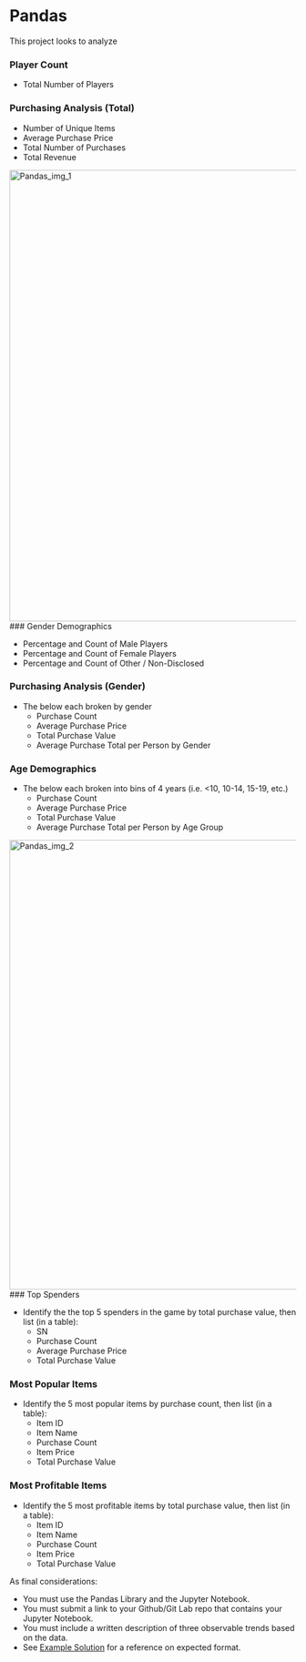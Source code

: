 # Pandas

This project looks to analyze 

### Player Count

* Total Number of Players

### Purchasing Analysis (Total)

* Number of Unique Items
* Average Purchase Price
* Total Number of Purchases
* Total Revenue


<img width="793" alt="Pandas_img_1" src="https://user-images.githubusercontent.com/46588030/137227204-75b41595-619f-4eb6-bf23-811516f9c116.png">
### Gender Demographics

* Percentage and Count of Male Players
* Percentage and Count of Female Players
* Percentage and Count of Other / Non-Disclosed

### Purchasing Analysis (Gender)

* The below each broken by gender
  * Purchase Count
  * Average Purchase Price
  * Total Purchase Value
  * Average Purchase Total per Person by Gender

### Age Demographics


* The below each broken into bins of 4 years (i.e. &lt;10, 10-14, 15-19, etc.)
  * Purchase Count
  * Average Purchase Price
  * Total Purchase Value
  * Average Purchase Total per Person by Age Group

<img width="790" alt="Pandas_img_2" src="https://user-images.githubusercontent.com/46588030/137227782-46a60b83-599c-4d88-8c1b-4d6639246b33.png">
### Top Spenders

* Identify the the top 5 spenders in the game by total purchase value, then list (in a table):
  * SN
  * Purchase Count
  * Average Purchase Price
  * Total Purchase Value

### Most Popular Items

* Identify the 5 most popular items by purchase count, then list (in a table):
  * Item ID
  * Item Name
  * Purchase Count
  * Item Price
  * Total Purchase Value

### Most Profitable Items

* Identify the 5 most profitable items by total purchase value, then list (in a table):
  * Item ID
  * Item Name
  * Purchase Count
  * Item Price
  * Total Purchase Value

As final considerations:

* You must use the Pandas Library and the Jupyter Notebook.
* You must submit a link to your Github/Git Lab repo that contains your Jupyter Notebook.
* You must include a written description of three observable trends based on the data.
* See [Example Solution](HeroesOfPymoli/HeroesOfPymoli_starter.ipynb) for a reference on expected format.
